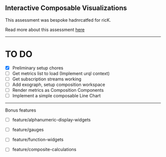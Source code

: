 ## Interactive Composable Visualizations

This assessment was bespoke hadnrcatfed for ricK.

Read more about this assessment [here](https://react.eogresources.com)

---

# TO DO
- [x] Preliminary setup chores
- [ ] Get metrics list to load (Implement urql context)
- [ ] Get subscription streams working
- [ ] Add exograph, setup composition workspace
- [ ] Render metrics as Composition Components
- [ ] Implement a simple composable Line Chart

---

Bonus features

- [ ] feature/alphanumeric-display-widgets
- [ ] feature/gauges
- [ ] feature/function-widgets
- [ ] feature/composite-calculations





